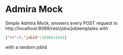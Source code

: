 # Admira Mock
Simple Admira Mock, answers every POST request to http://localhost:8089/rest/jobs/jobtemplates with
```json
{"rc":0,"jobId":1836611441}
```
with a random jobId


